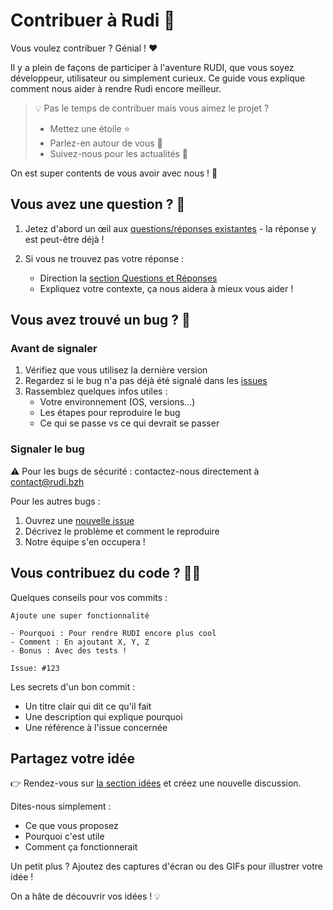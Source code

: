# Contribuer à Rudi 🌟

Vous voulez contribuer ? Génial ! ❤️

Il y a plein de façons de participer à l'aventure RUDI, que vous soyez développeur, utilisateur ou simplement curieux. Ce guide vous explique comment nous aider à rendre Rudi encore meilleur.

> 💡 Pas le temps de contribuer mais vous aimez le projet ?
> - Mettez une étoile ⭐
> - Parlez-en autour de vous 📢
> - Suivez-nous pour les actualités 👀

On est super contents de vous avoir avec nous ! 🎉

## Vous avez une question ? 💭

1. Jetez d'abord un œil aux [questions/réponses existantes](https://github.com/orgs/rudi-platform/discussions/categories/questions-et-r%C3%A9ponses) - la réponse y est peut-être déjà !

2. Si vous ne trouvez pas votre réponse :
   - Direction la [section Questions et Réponses](https://github.com/orgs/rudi-platform/discussions/categories/questions-et-r%C3%A9ponses)
   - Expliquez votre contexte, ça nous aidera à mieux vous aider !

## Vous avez trouvé un bug ? 🐛

### Avant de signaler
1. Vérifiez que vous utilisez la dernière version
2. Regardez si le bug n'a pas déjà été signalé dans les [issues](issues?q=label%3Abug)
3. Rassemblez quelques infos utiles :
   - Votre environnement (OS, versions...)
   - Les étapes pour reproduire le bug
   - Ce qui se passe vs ce qui devrait se passer

### Signaler le bug
⚠️ Pour les bugs de sécurité : contactez-nous directement à contact@rudi.bzh

Pour les autres bugs :
1. Ouvrez une [nouvelle issue](/issues/new)
2. Décrivez le problème et comment le reproduire
3. Notre équipe s'en occupera ! 

## Vous contribuez du code ? 👩‍💻

Quelques conseils pour vos commits :

```
Ajoute une super fonctionnalité

- Pourquoi : Pour rendre RUDI encore plus cool
- Comment : En ajoutant X, Y, Z
- Bonus : Avec des tests !

Issue: #123
```

Les secrets d'un bon commit :
- Un titre clair qui dit ce qu'il fait
- Une description qui explique pourquoi
- Une référence à l'issue concernée

## Partagez votre idée
👉 Rendez-vous sur [la section idées](https://github.com/orgs/rudi-platform/discussions/categories/id%C3%A9es) et créez une nouvelle discussion.

Dites-nous simplement :
- Ce que vous proposez
- Pourquoi c'est utile
- Comment ça fonctionnerait

Un petit plus ? Ajoutez des captures d'écran ou des GIFs pour illustrer votre idée !

On a hâte de découvrir vos idées ! 💡

